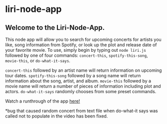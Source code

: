 # liri-node-app

## Welcome to the Liri-Node-App.

This node app will allow you to search for upcoming concerts for artists you like, song information from Spotify, or look up the plot and release date of your favorite movie.  To use, simply begin by typing out `node liri.js` followed by one of four commands: `concert-this`, `spotify-this-song`, `movie-this`, or `do-what-it-says`.

`concert-this` followed by an artist name will return information on upcoming tour dates.
`spotify-this-song` followed by a song name will return information about the song, artist, and album.
`movie-this` followed by a movie name will return a number of pieces of information including plot and actors.
`do-what-it-says` randomly chooses from some preset commands.

Watch a runthrough of the app [here!](https://drive.google.com/file/d/1A2yVCIxgF6zCTWZ_S2anwW-R6JsWm_lS/view)

*bug that caused random concert from text file when do-what-it says was called not to populate in the video has been fixed.
